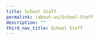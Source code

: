```yaml
---
title: School Staff
permalink: /about-us/School-Staff
description: ""
third_nav_title: School Staff
---
```

